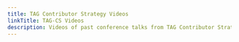 ```yaml
---
title: TAG Contributor Strategy Videos
linkTitle: TAG-CS Videos
description: Videos of past conference talks from TAG Contributor Strategy
---
```


